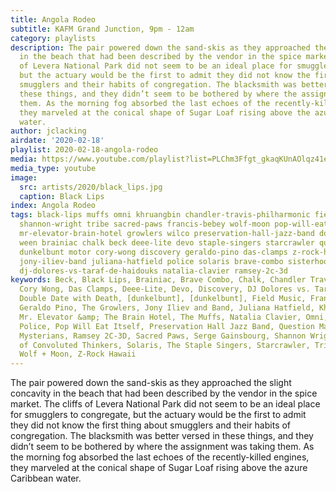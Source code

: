 ```yaml
---
title: Angola Rodeo
subtitle: KAFM Grand Junction, 9pm - 12am
category: playlists
description: The pair powered down the sand-skis as they approached the slight concavity
  in the beach that had been described by the vendor in the spice market. The cliffs
  of Levera National Park did not seem to be an ideal place for smugglers to congregate,
  but the actuary would be the first to admit they did not know the first thing about
  smugglers and their habits of congregation. The blacksmith was better versed in
  these things, and they didn’t seem to be bothered by where the assignment was taking
  them. As the morning fog absorbed the last echoes of the recently-killed engines,
  they marveled at the conical shape of Sugar Loaf rising above the azure Caribbean
  water.
author: jclacking
airdate: '2020-02-18'
playlist: 2020-02-18-angola-rodeo
media: https://www.youtube.com/playlist?list=PLChm3Ffgt_gkaqKUnAOlqz41ei2HmqSBo
media_type: youtube
image:
  src: artists/2020/black_lips.jpg
  caption: Black Lips
index: Angola Rodeo
tags: black-lips muffs omni khruangbin chandler-travis-philharmonic field-music serge-gainsbourg
  shannon-wright tribe sacred-paws francis-bebey wolf-moon pop-will-eat-itself dunkelbunt
  mr-elevator-brain-hotel growlers wilco preservation-hall-jazz-band double-date-with-death
  ween brainiac chalk beck deee-lite devo staple-singers starcrawler question-mark-mysterians
  dunkelbunt motor cory-wong discovery geraldo-pino das-clamps z-rock-hawaii pain
  jony-iliev-band juliana-hatfield police solaris brave-combo sisterhood-of-convoluted-thinkers
  dj-dolores-vs-taraf-de-haidouks natalia-clavier ramsey-2c-3d
keywords: Beck, Black Lips, Brainiac, Brave Combo, Chalk, Chandler Travis Philharmonic,
  Cory Wong, Das Clamps, Deee-Lite, Devo, Discovery, DJ Dolores vs. Taraf de Haïdouks,
  Double Date with Death, [dunkelbunt], [dunkelbunt], Field Music, Francis Bebey,
  Geraldo Pino, The Growlers, Jony Iliev and Band, Juliana Hatfield, Khruangbin, MOTOR,
  Mr. Elevator &amp; The Brain Hotel, The Muffs, Natalia Clavier, Omni, Pain, The
  Police, Pop Will Eat Itself, Preservation Hall Jazz Band, Question Mark and The
  Mysterians, Ramsey 2C-3D, Sacred Paws, Serge Gainsbourg, Shannon Wright, the Sisterhood
  of Convoluted Thinkers, Solaris, The Staple Singers, Starcrawler, Tribe, Ween, Wilco,
  Wolf + Moon, Z-Rock Hawaii
---
```

The pair powered down the sand-skis as they approached the slight concavity in the beach that had been described by the vendor in the spice market. The cliffs of Levera National Park did not seem to be an ideal place for smugglers to congregate, but the actuary would be the first to admit they did not know the first thing about smugglers and their habits of congregation. The blacksmith was better versed in these things, and they didn’t seem to be bothered by where the assignment was taking them. As the morning fog absorbed the last echoes of the recently-killed engines, they marveled at the conical shape of Sugar Loaf rising above the azure Caribbean water.
